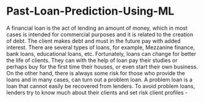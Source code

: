 # Past-Loan-Prediction-Using-ML
A financial loan is the act of lending an amount of money, which in most cases is intended for commercial purposes and it is related to the creation of debt. The client makes debt and must in the future pay with added interest. There are several types of loans, for example, Mezzanine finance, bank loans, educational loans, etc. Fortunately, loans can change for better the life of clients. They can with the help of loan pay their studies or perhaps buy for the first time their houses, or even start their own business. On the other hand, there is always some risk for those who provide the loans and in many cases, can turn out a problem loan. A problem loan is a loan that cannot easily be recovered from lenders. To avoid problem loans, lenders try to know much about their clients and set risk client profiles -
